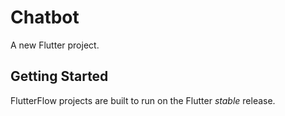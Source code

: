 # Chatbot

A new Flutter project.

## Getting Started

FlutterFlow projects are built to run on the Flutter _stable_ release.
